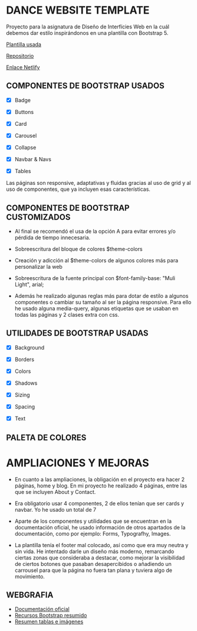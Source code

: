 # DANCE WEBSITE TEMPLATE
Proyecto para la asignatura de Diseño de Interfícies Web en la cuál debemos dar estilo inspirándonos en una plantilla con Bootstrap 5.

 [Plantilla usada](https://freewebsitetemplates.com/preview/neodance/index.html)

 [Repositorio](https://github.com/victoriapelaez/Proyecto-P4Bootstrap)

 [Enlace Netlify](https://affectionate-euler-77c821.netlify.app/)


## COMPONENTES DE BOOTSTRAP USADOS

- [x] Badge
- [x] Buttons
- [x] Card
- [x] Carousel
- [x] Collapse
- [x] Navbar & Navs
- [x] Tables


Las páginas son responsive, adaptativas y fluidas gracias al uso de grid y al uso de componentes, que ya incluyen esas características.


## COMPONENTES DE BOOTSTRAP CUSTOMIZADOS

- Al final se recomendó el usa de la opción A para evitar errores y/o pérdida de tiempo innecesaria.

- Sobreescritura del bloque de colores $theme-colors
- Creación y adicción al $theme-colors de algunos colores más para personalizar la web
- Sobreescritura de la fuente principal con $font-family-base: "Muli Light", arial;
- Además he realizado algunas reglas más para dotar de estilo a algunos componentes o cambiar su tamaño al ser la página responsive. Para ello he usado alguna media-query, algunas etiquetas que se usaban en todas las páginas y 2 clases extra con css.



## UTILIDADES DE BOOTSTRAP USADAS

- [x] Background
- [x] Borders
- [x] Colors
- [x] Shadows
- [x] Sizing
- [x] Spacing
- [x] Text


## PALETA DE COLORES


# AMPLIACIONES Y MEJORAS

- En cuanto a las ampliaciones, la obligación en el proyecto era hacer 2 páginas, home y blog.
En mi proyecto he realizado 4 páginas, entre las que se incluyen About y Contact.

- Era obligatorio usar 4 componentes, 2 de ellos tenían que ser cards y navbar. Yo he usado un total de 7 
- Aparte de los componentes y utilidades que se encuentran en la documentación oficial, he usado información de otros apartados
de la documentación, como por ejemplo: Forms, Typografhy, Images.
- La plantilla tenía el footer mal colocado, así como que era muy neutra y sin vida. He intentado darle un diseño más moderno, remarcando ciertas zonas que consideraba a destacar, como mejorar la visibilidad de ciertos botones que pasaban desapercibidos o añadiendo un carrousel para que la página no fuera tan plana y tuviera algo de movimiento.


## WEBGRAFIA

- [Documentación oficial](https://getbootstrap.com/docs/5.1/getting-started/introduction/)
- [Recursos Bootstrap resumido](https://bootstrap-cheatsheet.themeselection.com/)
- [Resumen tablas e imágenes](http://edusi.ingenio.es/ayuntamiento-de-ingenio/inicio/gestion-municipal-representantes/grupo-de-gobierno/bootstrap-grid-tablas-e-imagenes.html)
